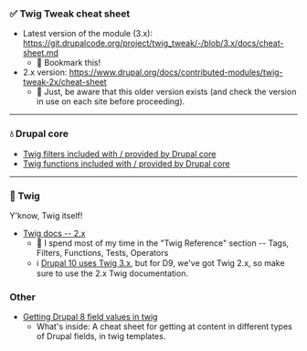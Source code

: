 ### ✅ Twig Tweak cheat sheet
* Latest version of the module (3.x): https://git.drupalcode.org/project/twig_tweak/-/blob/3.x/docs/cheat-sheet.md
  * 🔖 Bookmark this!
* 2.x version: https://www.drupal.org/docs/contributed-modules/twig-tweak-2x/cheat-sheet
  * :notebook: Just, be aware that this older version exists (and check the version in use on each site before proceeding).

-------
### 💧 Drupal core
* [Twig filters included with / provided by Drupal core](https://www.drupal.org/docs/theming-drupal/twig-in-drupal/filters-modifying-variables-in-twig-templates)
* [Twig functions included with / provided by Drupal core](https://www.drupal.org/docs/theming-drupal/twig-in-drupal/functions-in-twig-templates)

-------
### 🌳 Twig
Y'know, Twig itself!
* [Twig docs -- 2.x](https://twig.symfony.com/doc/2.x/)
  * 📖 I spend most of my time in the "Twig Reference" section -- Tags, Filters, Functions, Tests, Operators
  * ℹ️ [Drupal 10 uses Twig 3.x](https://www.drupal.org/project/drupal/issues/3094493), but for D9, we've got Twig 2.x, so make sure to use the 2.x Twig documentation.

### Other
* [Getting Drupal 8 field values in twig](https://sarahcodes.medium.com/getting-drupal-8-field-values-in-twig-22b80cb609bd)
  * What's inside: A cheat sheet for getting at content in different types of Drupal fields, in twig templates.
